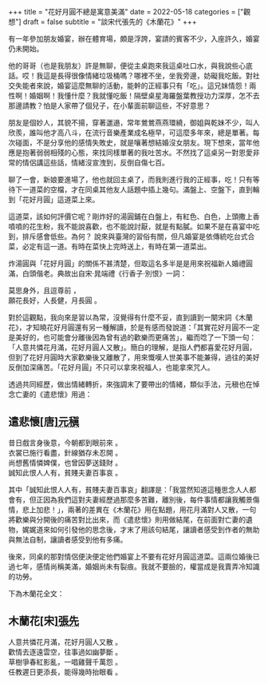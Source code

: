 +++
title = "花好月圓不總是寓意美滿"
date = 2022-05-18
categories = ["觀想"]
draft = false
subtitle = "談宋代張先的《木蘭花》"
+++

有一年參加朋友婚宴，辦在體育場，頗是浮誇，宴請的賓客不少，入座許久，婚宴仍未開始。

他的哥哥（也是我朋友）許是無聊，便從主桌跑來我這桌吐口水，與我說些心底話。哎！我這是長得很像情緒垃圾桶嗎？哪裡不坐，坐我旁邊，妨礙我吃飯。對社交失能者來說，婚宴這麼無聊的活動，能幹的正經事只有「吃」。這兄妹情怨！兩性啊！婚姻啊！我懂什麼？我就懂吃飯！隔壁桌星海羅盤葉教授功力深厚，怎不去那邊請教？怕是人家帶了個兒子，在小輩面前聊這些，不好意思？

朋友是個妙人，其貌不揚，穿著邋遢，常年鶯鶯燕燕環繞，御姐與乾妹不少，叫人欣羨，誰叫他才高八斗，在流行音樂產業成名極早，可這麼多年來，總是單著。每次碰面，不是分享他的感情失敗史，就是嚷著想結婚沒女朋友。現下想來，當年他應是抱著弱弱相殘的心態，來找同樣單著的我吐苦水。不然找了這桌另一對恩愛非常的情侶講這些話，情緒沒宣洩到，反倒自傷七百。

聊了一會，新娘要進場了，他也就回主桌了，而我則進行我的正經事，吃！只有等待下一道菜的空檔，才在同桌其他友人話題中插上幾句。滿盤上、空盤下，直到輪到「花好月圓」這道菜上來。

這道菜，該如何評價它呢？剛炸好的湯圓鋪在白盤上，有紅色、白色，上頭撒上香噴噴的花生粉，我不能說喜歡，也不能說討厭，就是有點膩。如果不是在喜宴中吃到，排斥感會低些。為何？ 說來與臺灣的習俗有關，但凡婚宴是依傳統吃台式合菜，必定有這一道。有時在菜快上完時送上，有時在第一道菜出。

炸湯圓與「花好月圓」的關係不甚清楚，但取這名多半是是用來祝福新人婚禮圓滿，白頭偕老。典故出自宋·晁端禮《行香子·別恨》一詞：

<div class="heti heti--poetry">
<p class="heti-verse heti-x-large">
莫思身外，且逗尊前
<span class="heti-hang">，</span><br>
願花長好，人長健，月長圓
<span class="heti-hang">。</span><br>
</p>
</div>

對於這觀點，我向來是習以為常，沒覺得有什麼不妥，直到讀到一闋宋詞《木蘭花》，才知曉花好月圓還有另一種解讀，於是有感而發說道：「其實花好月圓不一定是美好的，也可能會分離後因為曾有過的歡樂而更痛苦」，繼而唸了一下頭一句：「人意共憐花月滿，花好月圓人又散」。簡白的理解，是指人們都喜愛花好月圓，但到了花好月圓時大家歡樂後又離散了，用來慨嘆人世美事不能兼得，過往的美好反倒加深痛苦。「花好月圓」不只可以拿來祝福人，也能拿來咒人。

透過共同經歷，做出情緒轉折，來強調末了要帶出的情緒，類似手法，元稹也在悼念亡妻的《遣悲懷》用過：

<div class="heti heti--poetry">
<h2>遣悲懷<span class="heti-meta heti-small">[唐]<abbr title="元稹（779年－831年），字微之">元稹</abbr></span></h2>
<p class="heti-verse heti-x-large">
昔日戲言身後意，今朝都到眼前來
<span class="heti-hang">。</span><br>
衣裳已施行看盡，針線猶存未忍開
<span class="heti-hang">。</span><br>
尚想舊情憐婢僕，也曾因夢送錢財
<span class="heti-hang">。</span><br>
誠知此恨人人有，貧賤夫妻百事哀
<span class="heti-hang">。</span><br>
</p>
</div>

其中「誠知此恨人人有，貧賤夫妻百事哀」翻譯是：「我當然知道這種思念人人都會有，但正因為我們這對夫妻經歷過那麼多苦難，離別後，每件事情都讓我觸景傷情，悲上加悲！」，兩著的差異在《木蘭花》用在點題，用花月滿對人又散，一句將歡樂與分開後的痛苦對比出來，而《遣悲懷》則用做結尾，在前面對亡妻的遺物，娓娓道來如何引發他的思念後，才末了用該句結尾，讓讀者感受到作者的無助與無法自制，讓讀者感受到他有多痛。

後來，同桌的那對情侶便決便定他們婚宴上不要有花好月圓這道菜。這兩位婚後已過七年，感情尚稱美滿，婚姻尚未有裂痕。我就不要臉的，權當成是我賣弄冷知識的功勞。

下為木蘭花全文：

<div class="heti--poetry">

<h2>木蘭花<span class="heti-meta heti-small">[宋]<abbr title="張先（990年－1078年），字子野，亦稱張安陸">張先</abbr></span></h2>

<p class="heti-x-large heti-verse">
人意共憐花月滿，花好月圓人又散
<span class="heti-hang">。</span><br>
歡情去逐遠雲空，往事過如幽夢斷
<span class="heti-hang">。</span><br>
草樹爭春紅影亂，一唱雞聲千萬怨
<span class="heti-hang">。</span><br>
任教遲日更添長，能得幾時抬眼看
<span class="heti-hang">。</span><br>
</p>

</div>
